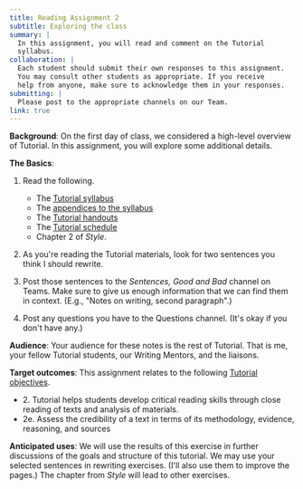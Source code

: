 ```yaml
---
title: Reading Assignment 2
subtitle: Exploring the class
summary: |
  In this assignment, you will read and comment on the Tutorial
  syllabus.
collaboration: |
  Each student should submit their own responses to this assignment.
  You may consult other students as appropriate. If you receive
  help from anyone, make sure to acknowledge them in your responses.
submitting: |
  Please post to the appropriate channels on our Team.
link: true
---
```

**Background**: On the first day of class, we considered a high-level
overview of Tutorial.  In this assignment, you will explore some
additional details.

**The Basics**: 

1. Read the following.

    * The [Tutorial syllabus](../syllabus/)
    * The [appendices to the syllabus](../syllabus/appendices)
    * The [Tutorial handouts](../handouts)
    * The [Tutorial schedule](../schedule/)
    * Chapter 2 of _Style_.

2. As you're reading the Tutorial materials, look for two sentences 
you think I should rewrite.

3. Post those sentences to the _Sentences, Good and Bad_ channel
on Teams.  Make sure to give us enough information that we can find
them in context.  (E.g., "Notes on writing, second paragraph".)

4. Post any questions you have to the Questions channel.  (It's okay
if you don't have any.)

**Audience**: Your audience for these notes is the rest of Tutorial.
That is me, your fellow Tutorial students, our Writing Mentors, and
the liaisons.

**Target outcomes**: This assignment relates to the following [Tutorial
objectives](../handouts/objectives).

* 2\. Tutorial helps students develop critical reading skills through close reading of texts and analysis of materials.
* 2e\. Assess the credibility of a text in terms of its methodology, evidence, reasoning, and sources

**Anticipated uses**: We will use the results of this exercise in
further discussions of the goals and structure of this tutorial.
We may use your selected sentences in rewriting exercises.  (I'll
also use them to improve the pages.)  The chapter from _Style_ will
lead to other exercises.
